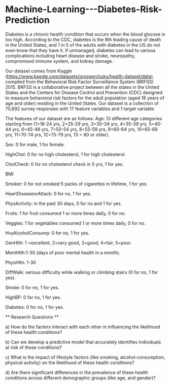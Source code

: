 # Machine-Learning---Diabetes-Risk-Prediction

Diabetes is a chronic health condition that occurs when the blood glucose is too high. According to the CDC, diabetes is the 8th leading cause of death in the United States, and 1 in 5 of the adults with diabetes in the US do not even know that they have it. If unmanaged, diabetes can lead to various complications including heart disease and stroke, neuropathy, compromised immune system, and kidney damage.

Our dataset comes from Kaggle (https://www.kaggle.com/datasets/prosperchuks/health-dataset/data), compiled from the Behavioral Risk Factor Surveillance System (BRFSS) 2015. BRFSS is a collaborative project between all the states in the United States and the Centers for Disease Control and Prevention (CDC) designed to measure behavioral risk factors for the adult population (aged 18 years of age and older) residing in the United States. Our dataset is a collection of 70,692 survey responses with 17 feature variables and 1 target variable.

The features of our dataset are as follows:
Age: 13 different age categories starting from (1=18-24 yrs, 2=25-29 yrs, 3=30-34 yrs, 4=35-39 yrs, 5=40-44 yrs, 6=45-49 yrs, 7=50-54 yrs, 8=55-59 yrs, 9=60-64 yrs, 10=65-69 yrs, 11=70-74 yrs, 12=75-79 yrs, 13 = 80 or older).

Sex: 0 for male, 1 for female.

HighChol: 0 for no high cholesterol, 1 for high cholesterol.

CholCheck: 0 for no cholesterol check in 5 yrs, 1 for yes.

BMI

Smoker: 0 for not smoked 5 packs of cigarettes in lifetime, 1 for yes.

HeartDiseaseorAttack: 0 for no, 1 for yes.

PhysActivity: in the past 30 days, 0 for no and 1 for yes.

Fruits: 1 for fruit consumed 1 or more times daily, 0 for no.

Veggies: 1 for vegetables consumed 1 or more times daily, 0 for no.

HvyAlcoholConsump: 0 for no, 1 for yes.

GenHlth: 1 =excellent, 2=very good, 3=good, 4=fair, 5=poor.

MentHlth:1-30 (days of poor mental health in a month).

PhysHlth: 1-30

DiffWalk: serious difficulty while walking or climbing stairs (0 for no, 1 for yes).

Stroke: 0 for no, 1 for yes.

HighBP: 0 for no, 1 for yes.

Diabetes: 0 for no, 1 for yes.





** Research Questions **

a) How do the factors interact with each other in influencing the likelihood of these health conditions?

b) Can we develop a predictive model that accurately identifies individuals at risk of these conditions?

c) What is the impact of lifestyle factors (like smoking, alcohol consumption, physical activity) on the likelihood of these health conditions?

d) Are there significant differences in the prevalence of these health conditions across different demographic groups (like age, and gender)?
